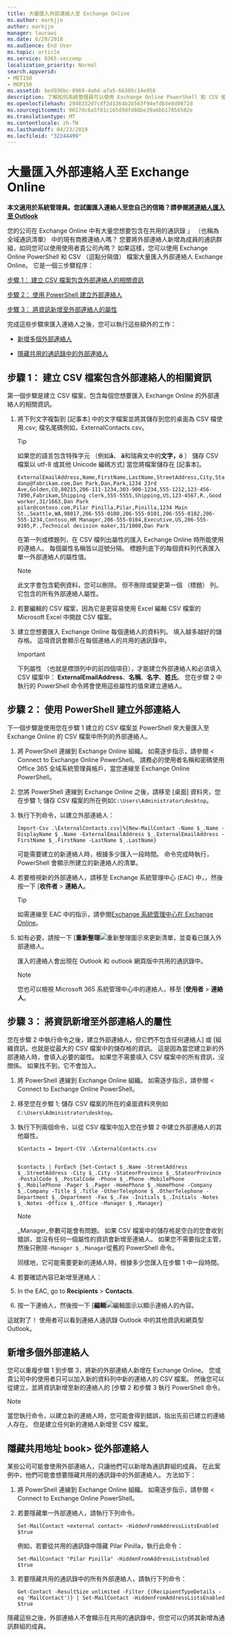 ```yaml
---
title: 大量匯入外部連絡人至 Exchange Online
ms.author: markjjo
author: markjjo
manager: laurawi
ms.date: 6/29/2018
ms.audience: End User
ms.topic: article
ms.service: O365-seccomp
localization_priority: Normal
search.appverid:
- MET150
- MOP150
ms.assetid: bed936bc-0969-4a6d-a7a5-66305c14e958
description: 了解如何系統管理員可以使用 Exchange Online PowerShell 和 CSV 檔案大量匯入外部連絡人至全域通訊清單。
ms.openlocfilehash: 2948332d7cdf2d1364b2b563f94efdb3e8d0672d
ms.sourcegitcommit: 0017dc6a5f81c165d9dfd88be39a6bb17856582e
ms.translationtype: MT
ms.contentlocale: zh-TW
ms.lasthandoff: 04/23/2019
ms.locfileid: "32244499"
---
```

# <a name="bulk-import-external-contacts-to-exchange-online"></a>大量匯入外部連絡人至 Exchange Online

**本文適用於系統管理員。您試圖匯入連絡人至您自己的信箱？請參閱[將連絡人匯入至 Outlook](https://support.office.com/article/bb796340-b58a-46c1-90c7-b549b8f3c5f8)**
   
您的公司在 Exchange Online 中有大量您想要包含在共用的通訊錄 」 （也稱為全域通訊清單） 中的現有商務連絡人嗎？ 您要將外部連絡人新增為成員的通訊群組，如同您可以使用使用者貴公司內嗎？ 如果這樣，您可以使用 Exchange Online PowerShell 和 CSV （逗點分隔值） 檔案大量匯入外部連絡人 Exchange Online。 它是一個三步驟程序：
  
[步驟 1： 建立 CSV 檔案包含外部連絡人的相關資訊](#step-1-create-a-csv-file-that-contains-information-about-the-external-contacts)

[步驟 2： 使用 PowerShell 建立外部連絡人](#step-2-create-the-external-contacts-with-powershell) 

[步驟 3： 將資訊新增至外部連絡人的屬性](#step-3-add-information-to-the-properties-of-the-external-contacts)

完成這些步驟來匯入連絡人之後，您可以執行這些額外的工作：
  
- [新增多個外部連絡人](#add-more-external-contacts)
  
- [隱藏共用的通訊錄中的外部連絡人](#hide-external-contacts-from-the-shared-address-book)
  
## <a name="step-1-create-a-csv-file-that-contains-information-about-the-external-contacts"></a>步驟 1： 建立 CSV 檔案包含外部連絡人的相關資訊

第一個步驟是建立 CSV 檔案，包含每個您想要匯入 Exchange Online 的外部連絡人的相關資訊。 
  
1. 將下列文字複製到 [記事本] 中的文字檔案並將其儲存到您的桌面為 CSV 檔使用.csv; 檔名尾碼例如，ExternalContacts.csv。
    
    > [!TIP]
    > 如果您的語言包含特殊字元 （例如**å**、 **ä**和瑞典文中的**文字，ö** ） 儲存 CSV 檔案以 utf-8 或其他 Unicode 編碼方式] 當您將檔案儲存在 [記事本]。 
  
    ```
    ExternalEmailAddress,Name,FirstName,LastName,StreetAddress,City,StateorProvince,PostalCode,Phone,MobilePhone,Pager,HomePhone,Company,Title,OtherTelephone,Department,CountryOrRegion,Fax,Initials,Notes,Office,Manager
    danp@fabrikam.com,Dan Park,Dan,Park,1234 23rd Ave,Golden,CO,80215,206-111-1234,303-900-1234,555-1212,123-456-7890,Fabrikam,Shipping clerk,555-5555,Shipping,US,123-4567,R.,Good worker,31/1663,Dan Park
    pilar@contoso.com,Pilar Pinilla,Pilar,Pinilla,1234 Main St.,Seattle,WA,98017,206-555-0100,206-555-0101,206-555-0102,206-555-1234,Contoso,HR Manager,206-555-0104,Executive,US,206-555-0105,P.,Technical decision maker,31/1000,Dan Park 
    ```

    在第一列或標題列，在 CSV 檔列出屬性的匯入 Exchange Online 時所能使用的連絡人。 每個屬性名稱皆以逗號分隔。 標題列底下的每個資料列代表匯入單一外部連絡人的屬性值。 
    
    > [!NOTE]
    > 此文字會包含範例資料，您可以刪除。 但不刪除或變更第一個 （標題） 列。 它包含的所有外部連絡人屬性。 
  
2. 若要編輯的 CSV 檔案，因為它是更容易使用 Excel 編輯 CSV 檔案的 Microsoft Excel 中開啟 CSV 檔案。
    
3. 建立您想要匯入 Exchange Online 每個連絡人的資料列。 填入越多越好的儲存格。 這項資訊會顯示在每個連絡人的共用的通訊錄中。 
    
    > [!IMPORTANT]
    >  下列屬性 （也就是標頭列中的前四個項目），才能建立外部連絡人和必須填入 CSV 檔案中： **ExternalEmailAddress**、**名稱**、**名字**、**姓氏**。 您在步驟 2 中執行的 PowerShell 命令將會使用這些屬性的值來建立連絡人。 

## <a name="step-2-create-the-external-contacts-with-powershell"></a>步驟 2： 使用 PowerShell 建立外部連絡人

下一個步驟是使用您在步驟 1 建立的 CSV 檔案並 PowerShell 來大量匯入至 Exchange Online 的 CSV 檔案中所列的外部連絡人。 
  
1.  將 PowerShell 連線到 Exchange Online 組織。 如需逐步指示，請參閱 < <b0>Connect to Exchange Online PowerShell</b0>。 請務必的使用者名稱和密碼使用 Office 365 全域系統管理員帳戶，當您連線至 Exchange Online PowerShell。 
    
2. 您將 PowerShell 連線到 Exchange Online 之後，請移至 [桌面] 資料夾，您在步驟 1; 儲存 CSV 檔案的所在例如`C:\Users\Administrator\desktop`。
    
3. 執行下列命令，以建立外部連絡人：

    ```
    Import-Csv .\ExternalContacts.csv|%{New-MailContact -Name $_.Name -DisplayName $_.Name -ExternalEmailAddress $_.ExternalEmailAddress -FirstName $_.FirstName -LastName $_.LastName}
    ```

    可能需要建立的新連絡人時，根據多少匯入一段時間。 命令完成時執行，PowerShell 會顯示所建立的新連絡人的清單。 
    
4. 若要檢視新的外部連絡人，請移至 Exchange 系統管理中心 (EAC) 中，，然後按一下 [**收件者** \> **連絡人**。 
    
    > [!TIP]
    > 如需連線至 EAC 中的指示，請參閱[Exchange 系統管理中心在 Exchange Online](https://go.microsoft.com/fwlink/p/?LinkId=328197)。 
  
5. 如有必要，請按一下 [**重新整理**![重新整理圖示](media/O365-MDM-Policy-RefreshIcon.gif)來更新清單，並查看已匯入外部連絡人。 
    
    匯入的連絡人會出現在 Outlook 和 outlook 網頁版中共用的通訊錄中。
    
    > [!NOTE]
    > 您也可以檢視 Microsoft 365 系統管理中心中的連絡人，移至 [**使用者** \> **連絡人**。 

## <a name="step-3-add-information-to-the-properties-of-the-external-contacts"></a>步驟 3： 將資訊新增至外部連絡人的屬性

您在步驟 2 中執行命令之後，建立外部連絡人，但它們不包含任何連絡人] 或 [組織資訊，也就是從最大的 CSV 檔案中的儲存格的資訊。 這是因為當您建立新的外部連絡人時，會填入必要的屬性。 如果您不需要填入 CSV 檔案中的所有資訊，沒關係。 如果找不到，它不會加入。
  
1.  將 PowerShell 連線到 Exchange Online 組織。 如需逐步指示，請參閱 < <b0>Connect to Exchange Online PowerShell</b0>。
    
2. 移至您在步驟 1; 儲存 CSV 檔案的所在的桌面資料夾例如`C:\Users\Administrator\desktop`。
    
3. 執行下列兩個命令，以從 CSV 檔案中加入您在步驟 2 中建立外部連絡人的其他屬性。
    
    ```
    $Contacts = Import-CSV .\ExternalContacts.csv
  
    ```

    ```
    $contacts | ForEach {Set-Contact $_.Name -StreetAddress $_.StreetAddress -City $_.City -StateorProvince $_.StateorProvince -PostalCode $_.PostalCode -Phone $_.Phone -MobilePhone $_.MobilePhone -Pager $_.Pager -HomePhone $_.HomePhone -Company $_.Company -Title $_.Title -OtherTelephone $_.OtherTelephone -Department $_.Department -Fax $_.Fax -Initials $_.Initials -Notes  $_.Notes -Office $_.Office -Manager $_.Manager}
    ```

    > [!NOTE]
    > _Manager_參數可能會有問題。 如果 CSV 檔案中的儲存格是空白的您會收到錯誤，並沒有任何一個屬性的資訊會新增至連絡人。 如果您不需要指定主管，然後只刪除` -Manager $_.Manager `從舊的 PowerShell 命令。 
  
    同樣地，它可能需要更新的連絡人時，根據多少您匯入在步驟 1 中一段時間。 
    
4. 若要確認內容已新增至連絡人： 
    
1. In the EAC, go to **Recipients** \> **Contacts**.
    
2. 按一下連絡人，然後按一下 [**編輯**![編輯圖示](media/ebd260e4-3556-4fb0-b0bb-cc489773042c.gif)以顯示連絡人的內容。 
    
這就對了！ 使用者可以看到連絡人通訊錄 Outlook 中的其他資訊和網頁型 Outlook。
  
## <a name="add-more-external-contacts"></a>新增多個外部連絡人

您可以重複步驟 1 到步驟 3，將新的外部連絡人新增在 Exchange Online。 您或貴公司中的使用者只可以加入新的資料列中新的連絡人的 CSV 檔案。 然後您可以從建立，並將資訊新增至新的連絡人的 [步驟 2 和步驟 3 執行 PowerShell 命令。
  
> [!NOTE]
> 當您執行命令，以建立新的連絡人時，您可能會得到錯誤，指出先前已建立的連絡人存在。 但是建立任何新的連絡人新增至 CSV 檔案。 
  
## <a name="hide-external-contacts-from-the-shared-address-book"></a>隱藏共用地址 book> 從外部連絡人

某些公司可能會使用外部連絡人，只讓他們可以新增為通訊群組的成員。 在此案例中，他們可能會想要隱藏共用的通訊錄中的外部連絡人。 方法如下：
  
1.  將 PowerShell 連線到 Exchange Online 組織。 如需逐步指示，請參閱 < <b0>Connect to Exchange Online PowerShell</b0>。
    
2. 若要隱藏單一外部連絡人，請執行下列命令。
    
    ```
    Set-MailContact <external contact> -HiddenFromAddressListsEnabled $true 
    ```
 
    例如，若要從共用的通訊錄中隱藏 Pilar Pinilla，執行此命令：

    ```
    Set-MailContact "Pilar Pinilla" -HiddenFromAddressListsEnabled $true
    ```
   
3. 若要隱藏共用的通訊錄中的所有外部連絡人，請執行下列命令：

    ```
    Get-Contact -ResultSize unlimited -Filter {(RecipientTypeDetails -eq 'MailContact')} | Set-MailContact -HiddenFromAddressListsEnabled $true  
    ```

隱藏這些之後，外部連絡人不會顯示在共用的通訊錄中，但您可以仍將其新增為通訊群組的成員。
